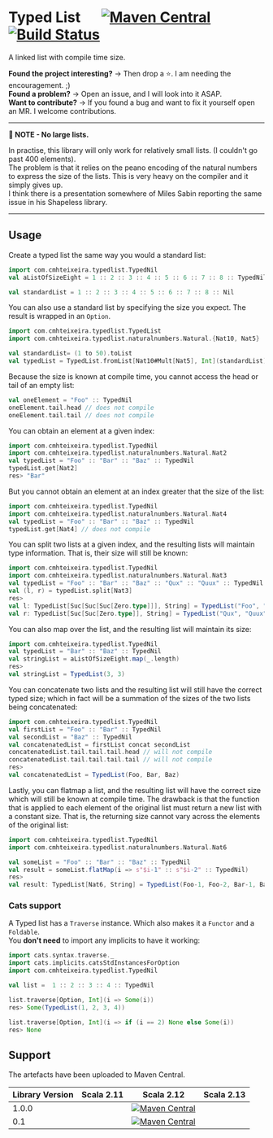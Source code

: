# Typed List &emsp; [![Maven Central](https://maven-badges.herokuapp.com/maven-central/com.cmhteixeira/typed-list_2.12/badge.svg)](https://maven-badges.herokuapp.com/maven-central/com.cmhteixeira/typed-list_2.12) [![Build Status](https://www.travis-ci.com/cmhteixeira/typed-list.svg?branch=master)](https://www.travis-ci.com/cmhteixeira/typed-list)

A linked list with compile time size.

**Found the project interesting?** &rightarrow;  Then drop a :star:. I am needing the encouragement. ;)  
**Found a problem?** &rightarrow; Open an issue, and I will look into it ASAP.  
**Want to contribute?** &rightarrow; If you found a bug and want to fix it yourself open an MR.  I welcome contributions.

---
**📝 NOTE - No large lists.**

In practise, this library will only work for relatively small lists. (I couldn't go past 400 elements).  
The problem is that it relies on the peano encoding of the natural numbers to express the size of the lists. This is very heavy on the compiler and it simply gives up.  
I think there is a presentation somewhere of Miles Sabin reporting the same issue in his Shapeless library.

---

## Usage

Create a typed list the same way you would a standard list:
```scala
import com.cmhteixeira.typedlist.TypedNil
val aListOfSizeEight = 1 :: 2 :: 3 :: 4 :: 5 :: 6 :: 7 :: 8 :: TypedNil

val standardList = 1 :: 2 :: 3 :: 4 :: 5 :: 6 :: 7 :: 8 :: Nil
```
You can also use a standard list by specifying the size you expect. The result is wrapped in an `Option`.
```scala
import com.cmhteixeira.typedlist.TypedList
import com.cmhteixeira.typedlist.naturalnumbers.Natural.{Nat10, Nat5}

val standardList= (1 to 50).toList
val typedList = TypedList.fromList[Nat10#Mult[Nat5], Int](standardList)
```

Because the size is known at compile time, you cannot access the head or tail of an empty list:
```scala
val oneElement = "Foo" :: TypedNil
oneElement.tail.head // does not compile
oneElement.tail.tail // does not compile
```

You can obtain an element at a given index:
```scala
import com.cmhteixeira.typedlist.TypedNil
import com.cmhteixeira.typedlist.naturalnumbers.Natural.Nat2
val typedList = "Foo" :: "Bar" :: "Baz" :: TypedNil
typedList.get[Nat2]
res> "Bar"  
```
But you cannot obtain an element at an index greater that the size of the list:
```scala
import com.cmhteixeira.typedlist.TypedNil
import com.cmhteixeira.typedlist.naturalnumbers.Natural.Nat4
val typedList = "Foo" :: "Bar" :: "Baz" :: TypedNil
typedList.get[Nat4] // does not compile
```

You can split two lists at a given index, and the resulting lists will maintain type information. That is, their size will still be known:
```scala
import com.cmhteixeira.typedlist.TypedNil
import com.cmhteixeira.typedlist.naturalnumbers.Natural.Nat3
val typedList = "Foo" :: "Bar" :: "Baz" :: "Qux" :: "Quux" :: TypedNil
val (l, r) = typedList.split[Nat3]
res> 
val l: TypedList[Suc[Suc[Suc[Zero.type]]], String] = TypedList("Foo", "Bar", "Baz")
val r: TypedList[Suc[Suc[Zero.type]], String] = TypedList("Qux", "Quux")
```

You can also map over the list, and the resulting list will maintain its size:
```scala
import com.cmhteixeira.typedlist.TypedNil
val typedList = "Bar" :: "Baz" :: TypedNil
val stringList = aListOfSizeEight.map(_.length)
res> 
val stringList = TypedList(3, 3)
```

You can concatenate two lists and the resulting list will still have the correct typed size; which in fact will be a summation of the sizes of the two lists being concatenated:
```scala
import com.cmhteixeira.typedlist.TypedNil
val firstList = "Foo" :: "Bar" :: TypedNil
val secondList = "Baz" :: TypedNil
val concatenatedList = firstList concat secondList
concatenatedList.tail.tail.tail.head // will not compile
concatenatedList.tail.tail.tail.tail // will not compile
res>
val concatenatedList = TypedList(Foo, Bar, Baz)
```

Lastly, you can flatmap a list, and the resulting list will have the correct size which will still be known at compile time. The drawback is that the function that is applied to each element of the original list must return a new list with a constant size. That is, the returning size cannot vary across the elements of the original list:

```scala
import com.cmhteixeira.typedlist.TypedNil
import com.cmhteixeira.typedlist.naturalnumbers.Natural.Nat6

val someList = "Foo" :: "Bar" :: "Baz" :: TypedNil
val result = someList.flatMap(i => s"$i-1" :: s"$i-2" :: TypedNil)
res> 
val result: TypedList[Nat6, String] = TypedList(Foo-1, Foo-2, Bar-1, Bar-2, Baz-1, Baz-2)
```

### Cats support

A Typed list has a `Traverse` instance. Which also makes it a `Functor` and a `Foldable`.  
You **don't need** to import any implicits to have it working:  
```scala
import cats.syntax.traverse._
import cats.implicits.catsStdInstancesForOption
import com.cmhteixeira.typedlist.TypedNil

val list =  1 :: 2 :: 3 :: 4 :: TypedNil

list.traverse[Option, Int](i => Some(i))
res> Some(TypedList(1, 2, 3, 4))

list.traverse[Option, Int](i => if (i == 2) None else Some(i))
res> None
```

## Support

The artefacts have been uploaded to Maven Central.

| Library Version | Scala 2.11 | Scala 2.12 | Scala 2.13 |
|---------|------------|------------|------------|
| 1.0.0   | | [![Maven Central](https://img.shields.io/maven-central/v/com.cmhteixeira/typed-list_2.12/1.0.0)](https://search.maven.org/artifact/com.cmhteixeira/typed-list_2.12/1.0.0/jar)        | |
| 0.1   | | [![Maven Central](https://img.shields.io/maven-central/v/com.cmhteixeira/typed-list_2.12/0.1)](https://search.maven.org/artifact/com.cmhteixeira/typed-list_2.12/0.1/jar)        | |

